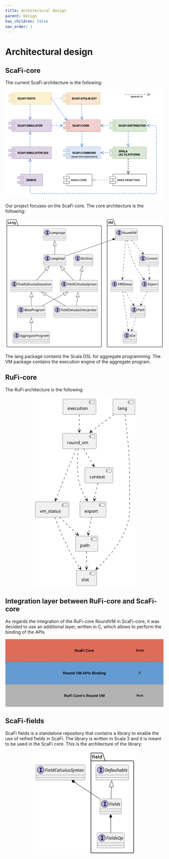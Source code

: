 ```yaml
---
title: Architectural design
parent: Design
has_children: false
nav_order: 1
---
```

# Architectural design

## ScaFi-core

The current ScaFi architecture is the following:

<div align="center"> 
    <img src="/assets/images/scafi-architecture.png"> 
</div>

Our project focuses on the ScaFi core.
The core architecture is the following:

<div align="center"> 
    <img src="/assets/images/scafi-core-architecture.png"> 
</div>

The lang package contains the Scala DSL for aggregate programming.
The VM package contains the execution engine of the aggregate program.

## RuFi-core

The RuFi architecture is the following:

<div align="center"> 
    <img src="/assets/images/rufi-core-architecture.png">
</div>

## Integration layer between RuFi-core and ScaFi-core

As regards the integration of the RuFi-core RoundVM in ScaFi-core, it was decided to use an additional layer, written in C, which allows to perform the binding of the APIs

<div align="center"> 
    <img src="/assets/images/integration-layer.png">
</div>

## ScaFi-fields

ScaFi fields is a standalone repository that contains a library to enable the use of reified fields in ScaFi.
The library is written in Scala 3 and it is meant to be used in the ScaFi core.
This is the architecture of the library:

<div align="center"> 
    <img src="/assets/images/fields.png"> 
</div>
